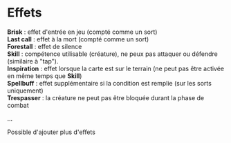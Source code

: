 # Effets
__Brisk__ : effet d'entrée en jeu (compté comme un sort)  
__Last call__ : effet à la mort (compté comme un sort)  
__Forestall__ : effet de silence  
__Skill__ : compétence utilisable (créature), ne peux pas attaquer ou défendre (similaire à "tap").  
__Inspiration__ : effet lorsque la carte est sur le terrain (ne peut pas être activée en même temps que __Skill__)  
__Spellbuff__ : effet supplémentaire si la condition est remplie (sur les sorts uniquement)  
__Trespasser__ : la créature ne peut pas être bloquée durant la phase de combat  
  
...  
  
Possible d'ajouter plus d'effets
